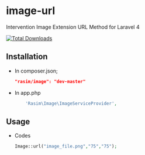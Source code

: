 # image-url
Intervention Image Extension URL Method for Laravel 4

[![Total Downloads](https://poser.pugx.org/rasim/payu/downloads.svg)](https://packagist.org/packages/rasim/image) 


Installation
----

* In composer.json;

    ```json
    "rasim/image": "dev-master"
    ```
    
* In app.php

    ```php
		'Rasim\Image\ImageServiceProvider',
    ```

Usage
----

* Codes

    ```php
   Image::url("image_file.png","75","75");
    ```
